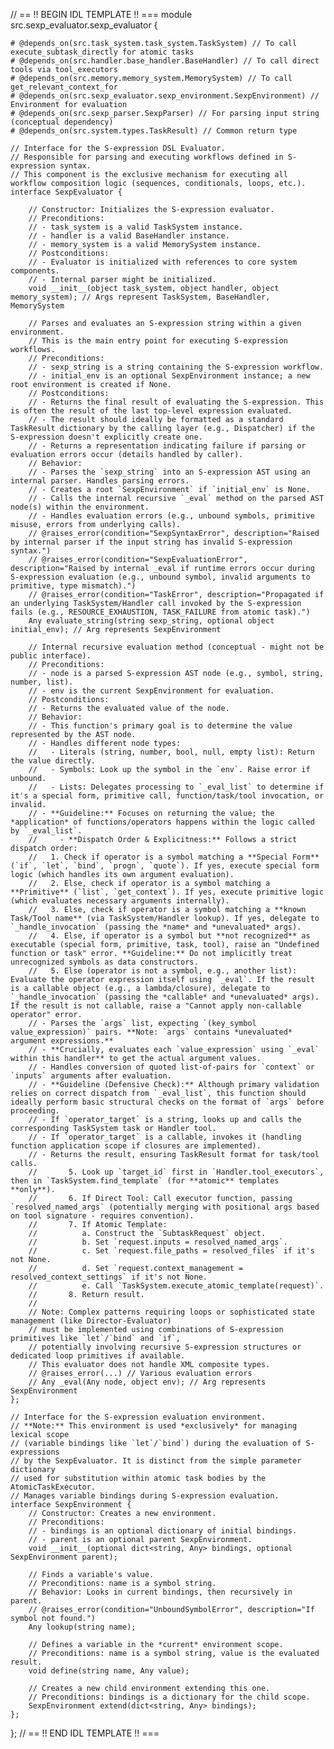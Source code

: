 // == !! BEGIN IDL TEMPLATE !! ===
module src.sexp_evaluator.sexp_evaluator {

    # @depends_on(src.task_system.task_system.TaskSystem) // To call execute_subtask_directly for atomic tasks
    # @depends_on(src.handler.base_handler.BaseHandler) // To call direct tools via tool_executors
    # @depends_on(src.memory.memory_system.MemorySystem) // To call get_relevant_context_for
    # @depends_on(src.sexp_evaluator.sexp_environment.SexpEnvironment) // Environment for evaluation
    # @depends_on(src.sexp_parser.SexpParser) // For parsing input string (conceptual dependency)
    # @depends_on(src.system.types.TaskResult) // Common return type

    // Interface for the S-expression DSL Evaluator.
    // Responsible for parsing and executing workflows defined in S-expression syntax.
    // This component is the exclusive mechanism for executing all workflow composition logic (sequences, conditionals, loops, etc.).
    interface SexpEvaluator {

        // Constructor: Initializes the S-expression evaluator.
        // Preconditions:
        // - task_system is a valid TaskSystem instance.
        // - handler is a valid BaseHandler instance.
        // - memory_system is a valid MemorySystem instance.
        // Postconditions:
        // - Evaluator is initialized with references to core system components.
        // - Internal parser might be initialized.
        void __init__(object task_system, object handler, object memory_system); // Args represent TaskSystem, BaseHandler, MemorySystem

        // Parses and evaluates an S-expression string within a given environment.
        // This is the main entry point for executing S-expression workflows.
        // Preconditions:
        // - sexp_string is a string containing the S-expression workflow.
        // - initial_env is an optional SexpEnvironment instance; a new root environment is created if None.
        // Postconditions:
        // - Returns the final result of evaluating the S-expression. This is often the result of the last top-level expression evaluated.
        // - The result should ideally be formatted as a standard TaskResult dictionary by the calling layer (e.g., Dispatcher) if the S-expression doesn't explicitly create one.
        // - Returns a representation indicating failure if parsing or evaluation errors occur (details handled by caller).
        // Behavior:
        // - Parses the `sexp_string` into an S-expression AST using an internal parser. Handles parsing errors.
        // - Creates a root `SexpEnvironment` if `initial_env` is None.
        // - Calls the internal recursive `_eval` method on the parsed AST node(s) within the environment.
        // - Handles evaluation errors (e.g., unbound symbols, primitive misuse, errors from underlying calls).
        // @raises_error(condition="SexpSyntaxError", description="Raised by internal parser if the input string has invalid S-expression syntax.")
        // @raises_error(condition="SexpEvaluationError", description="Raised by internal _eval if runtime errors occur during S-expression evaluation (e.g., unbound symbol, invalid arguments to primitive, type mismatch).")
        // @raises_error(condition="TaskError", description="Propagated if an underlying TaskSystem/Handler call invoked by the S-expression fails (e.g., RESOURCE_EXHAUSTION, TASK_FAILURE from atomic task).")
        Any evaluate_string(string sexp_string, optional object initial_env); // Arg represents SexpEnvironment

        // Internal recursive evaluation method (conceptual - might not be public interface).
        // Preconditions:
        // - node is a parsed S-expression AST node (e.g., symbol, string, number, list).
        // - env is the current SexpEnvironment for evaluation.
        // Postconditions:
        // - Returns the evaluated value of the node.
        // Behavior:
        // - This function's primary goal is to determine the value represented by the AST node.
        // - Handles different node types:
        //   - Literals (string, number, bool, null, empty list): Return the value directly.
        //   - Symbols: Look up the symbol in the `env`. Raise error if unbound.
        //   - Lists: Delegates processing to `_eval_list` to determine if it's a special form, primitive call, function/task/tool invocation, or invalid.
        // - **Guideline:** Focuses on returning the value; the *application* of functions/operators happens within the logic called by `_eval_list`.
        //     - **Dispatch Order & Explicitness:** Follows a strict dispatch order:
        //   1. Check if operator is a symbol matching a **Special Form** (`if`, `let`, `bind`, `progn`, `quote`). If yes, execute special form logic (which handles its own argument evaluation).
        //   2. Else, check if operator is a symbol matching a **Primitive** (`list`, `get_context`). If yes, execute primitive logic (which evaluates necessary arguments internally).
        //   3. Else, check if operator is a symbol matching a **known Task/Tool name** (via TaskSystem/Handler lookup). If yes, delegate to `_handle_invocation` (passing the *name* and *unevaluated* args).
        //   4. Else, if operator is a symbol but **not recognized** as executable (special form, primitive, task, tool), raise an "Undefined function or task" error. **Guideline:** Do not implicitly treat unrecognized symbols as data constructors.
        //   5. Else (operator is not a symbol, e.g., another list): Evaluate the operator expression itself using `_eval`. If the result is a callable object (e.g., a lambda/closure), delegate to `_handle_invocation` (passing the *callable* and *unevaluated* args). If the result is not callable, raise a "Cannot apply non-callable operator" error.
        // - Parses the `args` list, expecting `(key_symbol value_expression)` pairs. **Note: `args` contains *unevaluated* argument expressions.**
        // - **Crucially, evaluates each `value_expression` using `_eval` within this handler** to get the actual argument values.
        // - Handles conversion of quoted list-of-pairs for `context` or `inputs` arguments after evaluation.
        // - **Guideline (Defensive Check):** Although primary validation relies on correct dispatch from `_eval_list`, this function should ideally perform basic structural checks on the format of `args` before proceeding.
        // - If `operator_target` is a string, looks up and calls the corresponding TaskSystem task or Handler tool.
        // - If `operator_target` is a callable, invokes it (handling function application scope if closures are implemented).
        // - Returns the result, ensuring TaskResult format for task/tool calls.
        //       5. Look up `target_id` first in `Handler.tool_executors`, then in `TaskSystem.find_template` (for **atomic** templates **only**).
        //       6. If Direct Tool: Call executor function, passing `resolved_named_args` (potentially merging with positional args based on tool signature - requires convention).
        //       7. If Atomic Template:
        //          a. Construct the `SubtaskRequest` object.
        //          b. Set `request.inputs = resolved_named_args`.
        //          c. Set `request.file_paths = resolved_files` if it's not None.
        //          d. Set `request.context_management = resolved_context_settings` if it's not None.
        //          e. Call `TaskSystem.execute_atomic_template(request)`.
        //       8. Return result.
        //       
        // Note: Complex patterns requiring loops or sophisticated state management (like Director-Evaluator)
        // must be implemented using combinations of S-expression primitives like `let`/`bind` and `if`,
        // potentially involving recursive S-expression structures or dedicated loop primitives if available.
        // This evaluator does not handle XML composite types.
        // @raises_error(...) // Various evaluation errors
        // Any _eval(Any node, object env); // Arg represents SexpEnvironment
    };

    // Interface for the S-expression evaluation environment.
    // **Note:** This environment is used *exclusively* for managing lexical scope
    // (variable bindings like `let`/`bind`) during the evaluation of S-expressions
    // by the SexpEvaluator. It is distinct from the simple parameter dictionary
    // used for substitution within atomic task bodies by the AtomicTaskExecutor.
    // Manages variable bindings during S-expression evaluation.
    interface SexpEnvironment {
        // Constructor: Creates a new environment.
        // Preconditions:
        // - bindings is an optional dictionary of initial bindings.
        // - parent is an optional parent SexpEnvironment.
        void __init__(optional dict<string, Any> bindings, optional SexpEnvironment parent);

        // Finds a variable's value.
        // Preconditions: name is a symbol string.
        // Behavior: Looks in current bindings, then recursively in parent.
        // @raises_error(condition="UnboundSymbolError", description="If symbol not found.")
        Any lookup(string name);

        // Defines a variable in the *current* environment scope.
        // Preconditions: name is a symbol string, value is the evaluated result.
        void define(string name, Any value);

        // Creates a new child environment extending this one.
        // Preconditions: bindings is a dictionary for the child scope.
        SexpEnvironment extend(dict<string, Any> bindings);
    };
};
// == !! END IDL TEMPLATE !! ===
